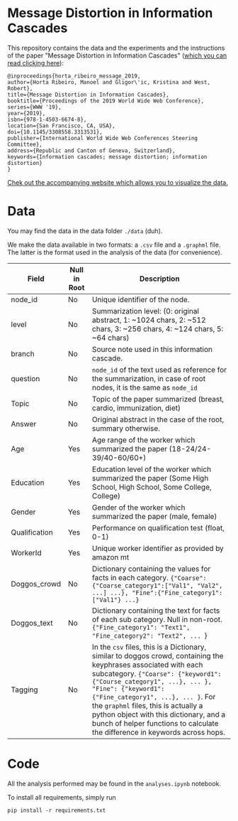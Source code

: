 # Message Distortion in Information Cascades

This repository contains the data and the experiments and the 
instructions of the paper "Message Distortion in Information Cascades" ([which you can read clicking here](https://arxiv.org/pdf/1902.09197.pdf)):
   
    @inproceedings{horta_ribeiro_message_2019,
    author={Horta Ribeiro, Manoel and Gligor\'ic, Kristina and West, Robert},
    title={Message Distortion in Information Cascades},
    booktitle={Proceedings of the 2019 World Wide Web Conference},
    series={WWW '19},
    year={2019},
    isbn={978-1-4503-6674-8},
    location={San Francisco, CA, USA},
    doi={10.1145/3308558.3313531},
    publisher={International World Wide Web Conferences Steering Committee},
    address={Republic and Canton of Geneva, Switzerland},
    keywords={Information cascades; message distortion; information distortion}
    }

[Chek out the accompanying website which allows you to visualize the data.](https://epfl-dlab.github.io/mdic/)
# Data

You may find the data in the data folder `./data` (duh). 

We make the data available in two formats: a `.csv` file and a `.graphml` file. 
The latter is the format used in the analysis of the data (for convenience).


| Field         | Null in Root|  Description |
|---------------|-------------|--------------|
| node_id       | No | Unique identifier of the node. |
| level         | No | Summarization level: (0: original abstract, 1: ~1024 chars, 2: ~512 chars, 3: ~256 chars, 4: ~124 chars, 5: ~64 chars) |
| branch        | No | Source note used in this information cascade. |
| question      | No  | `node_id` of the text used as reference for the summarization, in case of root nodes, it is the same as `node_id` |
| Topic         | No | Topic of the paper summarized (breast, cardio, immunization, diet) |
| Answer        | No | Original abstract in the case of the root, summary otherwise. |
| Age           | Yes | Age range of the worker which summarized the paper (18-24/24-39/40-60/60+)
| Education     | Yes | Education level of the worker which summarized the paper (Some High School, High School, Some College, College) |
| Gender        | Yes | Gender of the worker which summarized the paper (male, female) |
| Qualification | Yes | Performance on qualification test (float, 0-1) |
| WorkerId      | Yes | Unique worker identifier as provided by amazon mt |
| Doggos_crowd  | No | Dictionary containing the values for facts in each category. `{"Coarse":{"Coarse_category1":["Val1", "Val2", ...] ...}, "Fine":{"Fine_category1":["Val1"} ...}`
| Doggos_text   | No | Dictionary containing the text for facts of each sub category. Null in non-root. `{"Fine_category1": "Text1", "Fine_category2": "Text2", ... `}|
| Tagging       | No | In the `csv` files, this is a Dictionary, similar to doggos crowd, containing the keyphrases associated with each subcategory. `{"Coarse": {"keyword1": {"Course_category1", ...}, ... }, "Fine": {"keyword1": {"Fine_category1", ...}, ... }`. For the `graphml` files, this is actually a python object with this dictionary, and a bunch of helper functions to calculate the difference in keywords across hops.|


# Code

All the analysis performed may be found in the `analyses.ipynb` notebook.

To install all requirements, simply run 

    pip install -r requirements.txt 

